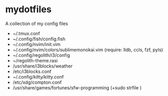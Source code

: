 # mydotfiles
A collection of my config files

* ~/.tmux.conf
* ~/.config/fish/config.fish
* ~/.config/nvim/init.vim
* ~/.config/nvim/colors/sublimemonokai.vim
	(require: lldb, ccls, fzf, pyls)
* ~/.config/regolith/i3/config
* ~/regolith-theme.rasi
* /usr/share/i3blocks/weather
* /etc/i3blocks.conf
* ~/.config/kitty/kitty.conf
* /etc/xdg/compton.conf
* /usr/share/games/fortunes/sfw-programming (+sudo strfile <file>)
